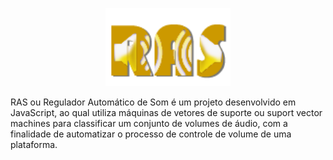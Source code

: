 <p align="center"> 
  <img src="raslogo.png" width="200px"></img>
</p>

RAS ou Regulador Automático de Som é um projeto desenvolvido em JavaScript, ao qual utiliza máquinas de vetores de suporte ou suport vector machines para classificar um conjunto de volumes de áudio, com a finalidade de automatizar o processo de controle de volume de uma plataforma.